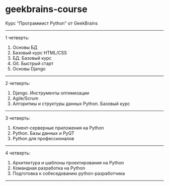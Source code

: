 # geekbrains-course
Курс "Программист Python" от GeekBrains
__________
1 четверть:

1. Основы БД
2. Базовый курс HTML/CSS
3. БД. Базовый курс
4. Git. Быстрый старт
5. Основы Django 
__________
2 четверть:

1. Django. Инструменты оптимизации
2. Agile/Scrum
3. Алгоритмы и структуры данных Python. Базовый курс
__________
3 четверть:

1. Клиент-серверные приложения на Python
2. Python. Базы данных и PyQT
3. Python для профессионалов
__________
4 четверть:

1. Архитектура и шаблоны проектирования на Python
2. Командная разработка на Python
3. Подготовка к собеседованию python-разработчика
__________
